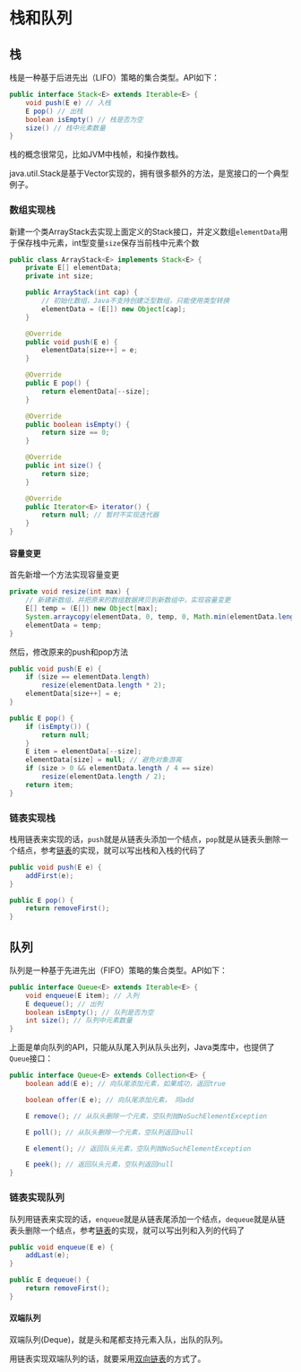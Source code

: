 # 栈和队列

## 栈

栈是一种基于后进先出（LIFO）策略的集合类型。API如下：

```java
public interface Stack<E> extends Iterable<E> {
    void push(E e) // 入栈
    E pop() // 出栈
    boolean isEmpty() // 栈是否为空
    size() // 栈中元素数量
}
```

栈的概念很常见，比如JVM中栈帧，和操作数栈。

java.util.Stack是基于Vector实现的，拥有很多额外的方法，是宽接口的一个典型例子。

### 数组实现栈

新建一个类ArrayStack去实现上面定义的Stack接口，并定义数组`elementData`用于保存栈中元素，int型变量`size`保存当前栈中元素个数

```java
public class ArrayStack<E> implements Stack<E> {
    private E[] elementData;
    private int size;

    public ArrayStack(int cap) {
        // 初始化数组，Java不支持创建泛型数组，只能使用类型转换
        elementData = (E[]) new Object[cap];
    }

    @Override
    public void push(E e) {
        elementData[size++] = e;
    }

    @Override
    public E pop() {
        return elementData[--size];
    }

    @Override
    public boolean isEmpty() {
        return size == 0;
    }

    @Override
    public int size() {
        return size;
    }

    @Override
    public Iterator<E> iterator() {
        return null; // 暂时不实现迭代器
    }
}
```

#### 容量变更

首先新增一个方法实现容量变更

```java
private void resize(int max) {
    // 新建新数组，并把原来的数组数据拷贝到新数组中，实现容量变更
    E[] temp = (E[]) new Object[max];
    System.arraycopy(elementData, 0, temp, 0, Math.min(elementData.length, max));
    elementData = temp;
}
```

然后，修改原来的push和pop方法

```java
public void push(E e) {
    if (size == elementData.length)
        resize(elementData.length * 2);
    elementData[size++] = e;
}

public E pop() {
    if (isEmpty()) {
        return null;
    }
    E item = elementData[--size];
    elementData[size] = null; // 避免对象游离
    if (size > 0 && elementData.length / 4 == size)
        resize(elementData.length / 2);
    return item;
}
```


### 链表实现栈

栈用链表来实现的话，`push`就是从链表头添加一个结点，`pop`就是从链表头删除一个结点，参考[链表](linkedList.md)的实现，就可以写出栈和入栈的代码了

```java
public void push(E e) {
    addFirst(e);
}

public E pop() {
    return removeFirst();
}
```


## 队列

队列是一种基于先进先出（FIFO）策略的集合类型。API如下：

```java
public interface Queue<E> extends Iterable<E> {
    void enqueue(E item); // 入列
    E dequeue(); // 出列
    boolean isEmpty(); // 队列是否为空
    int size(); // 队列中元素数量
}
```

上面是单向队列的API，只能从队尾入列从队头出列，Java类库中，也提供了`Queue`接口：

```java
public interface Queue<E> extends Collection<E> {
    boolean add(E e); // 向队尾添加元素，如果成功，返回true

    boolean offer(E e); // 向队尾添加元素， 同add

    E remove(); // 从队头删除一个元素，空队列抛NoSuchElementException

    E poll(); // 从队头删除一个元素，空队列返回null

    E element(); // 返回队头元素，空队列抛NoSuchElementException

    E peek(); // 返回队头元素，空队列返回null
}
```

### 链表实现队列

队列用链表来实现的话，`enqueue`就是从链表尾添加一个结点，`dequeue`就是从链表头删除一个结点，参考[链表](linkedList.md)的实现，就可以写出列和入列的代码了

```java
public void enqueue(E e) {
    addLast(e);
}

public E dequeue() {
    return removeFirst();
}
```

#### 双端队列

双端队列(Deque)，就是头和尾都支持元素入队，出队的队列。

用链表实现双端队列的话，就要采用[双向链表](linkedList.md)的方式了。
